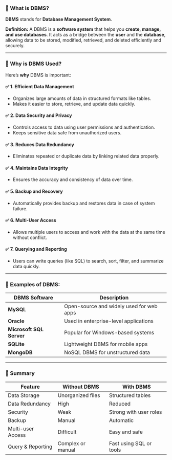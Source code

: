 ### 🔹 What is DBMS?

**DBMS** stands for **Database Management System**.

**Definition:**
A DBMS is a **software system** that helps you **create, manage, and use databases**. It acts as a bridge between the **user** and the **database**, allowing data to be stored, modified, retrieved, and deleted efficiently and securely.

---

### 🔹 Why is DBMS Used?

Here’s **why** DBMS is important:

#### ✅ 1. **Efficient Data Management**

* Organizes large amounts of data in structured formats like tables.
* Makes it easier to store, retrieve, and update data quickly.

#### ✅ 2. **Data Security and Privacy**

* Controls access to data using user permissions and authentication.
* Keeps sensitive data safe from unauthorized users.

#### ✅ 3. **Reduces Data Redundancy**

* Eliminates repeated or duplicate data by linking related data properly.

#### ✅ 4. **Maintains Data Integrity**

* Ensures the accuracy and consistency of data over time.

#### ✅ 5. **Backup and Recovery**

* Automatically provides backup and restores data in case of system failure.

#### ✅ 6. **Multi-User Access**

* Allows multiple users to access and work with the data at the same time without conflict.

#### ✅ 7. **Querying and Reporting**

* Users can write queries (like SQL) to search, sort, filter, and summarize data quickly.

---

### 🔹 Examples of DBMS:

| DBMS Software            | Description                              |
| ------------------------ | ---------------------------------------- |
| **MySQL**                | Open-source and widely used for web apps |
| **Oracle**               | Used in enterprise-level applications    |
| **Microsoft SQL Server** | Popular for Windows-based systems        |
| **SQLite**               | Lightweight DBMS for mobile apps         |
| **MongoDB**              | NoSQL DBMS for unstructured data         |

---

### 🔄 Summary

| Feature           | Without DBMS      | With DBMS               |
| ----------------- | ----------------- | ----------------------- |
| Data Storage      | Unorganized files | Structured tables       |
| Data Redundancy   | High              | Reduced                 |
| Security          | Weak              | Strong with user roles  |
| Backup            | Manual            | Automatic               |
| Multi-user Access | Difficult         | Easy and safe           |
| Query & Reporting | Complex or manual | Fast using SQL or tools |
